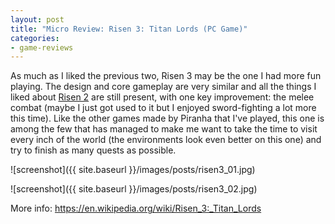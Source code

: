 ```yaml
---
layout: post
title: "Micro Review: Risen 3: Titan Lords (PC Game)"
categories:
- game-reviews
---
```


<p>As much as I liked the previous two, Risen 3 may be the one I had more fun playing. The design and core gameplay are very similar and all the things I liked about <a href="http://blog.binarynonsense.com/2016/10/03/micro-review-risen-2-pc/">Risen 2</a> are still present, with one key improvement: the melee combat (maybe I just got used to it but I enjoyed sword-fighting a lot more this time). Like the other games made by Piranha that I've played, this one is among the few that has managed to make me want to take the time to visit every inch of the world (the environments look even better on this one) and try to finish as many quests as possible.</p>


![screenshot]({{ site.baseurl }}/images/posts/risen3_01.jpg)


![screenshot]({{ site.baseurl }}/images/posts/risen3_02.jpg)


<p>More info: <a href="https://en.wikipedia.org/wiki/Risen_3:_Titan_Lords">https://en.wikipedia.org/wiki/Risen_3:_Titan_Lords</a></p>
